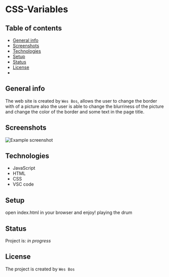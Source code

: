# CSS-Variables 


## Table of contents
* [General info](#general-info)
* [Screenshots](#screenshots)
* [Technologies](#technologies)
* [Setup](#setup)
* [Status](#status)
* [License](#license)
* 

## General info

The web site is created by `Wes Bos`, allows the user to change the border with of a picture also the user is able to change the blurriness of the picture and change the color of the border and some text in the page title.

## Screenshots
![Example screenshot](https://krystynamil.github.io/CSS-Variables/)

## Technologies
* JavaScript
* HTML
* CSS
* VSC code


## Setup
open index.html in your browser and enjoy! playing the drum 


## Status
Project is: _in progress_

## License
The project is created by `Wes Bos`

